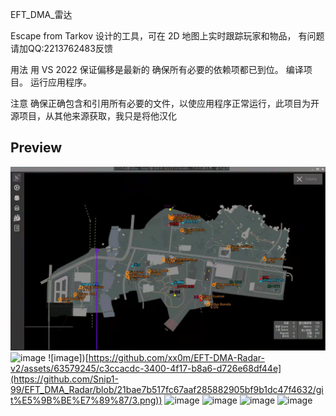 
EFT_DMA_雷达

Escape from Tarkov 设计的工具，可在 2D 地图上实时跟踪玩家和物品，
有问题请加QQ:2213762483反馈

用法
用 VS 2022
保证偏移是最新的
确保所有必要的依赖项都已到位。
编译项目。
运行应用程序。

注意
确保正确包含和引用所有必要的文件，以使应用程序正常运行，此项目为开源项目，从其他来源获取，我只是将他汉化


## Preview
![image](https://github.com/Snip1-99/EFT_DMA_Radar/blob/663e7ae910035f99bb2f3e46dd6dec351f1db36f/git%E5%9B%BE%E7%89%87/1.png)
![image]([https://github.com/xx0m/EFT-DMA-Radar-v2/assets/63579245/857c1280-3092-4318-9fa0-7cd1df6a0642](https://github.com/Snip1-99/EFT_DMA_Radar/blob/21bae7b517fc67aaf285882905bf9b1dc47f4632/git%E5%9B%BE%E7%89%87/2.png))
![image])[https://github.com/xx0m/EFT-DMA-Radar-v2/assets/63579245/c3ccacdc-3400-4f17-b8a6-d726e68df44e](https://github.com/Snip1-99/EFT_DMA_Radar/blob/21bae7b517fc67aaf285882905bf9b1dc47f4632/git%E5%9B%BE%E7%89%87/3.png))
![image](https://github.com/xx0m/EFT-DMA-Radar-v2/assets/63579245/9c7c5388-9e9b-4895-bd3a-2c8e137d17e6](https://github.com/Snip1-99/EFT_DMA_Radar/blob/21bae7b517fc67aaf285882905bf9b1dc47f4632/git%E5%9B%BE%E7%89%87/4.png))
![image]([https://github.com/xx0m/EFT-DMA-Radar-v2/assets/63579245/538a9042-78f3-4b49-82b6-070cf3d10b6c](https://github.com/Snip1-99/EFT_DMA_Radar/blob/21bae7b517fc67aaf285882905bf9b1dc47f4632/git%E5%9B%BE%E7%89%87/5.png))
![image]([https://github.com/xx0m/EFT-DMA-Radar-v2/assets/63579245/1f6f0641-de09-43d3-827b-10c3dc22620b](https://github.com/Snip1-99/EFT_DMA_Radar/blob/21bae7b517fc67aaf285882905bf9b1dc47f4632/git%E5%9B%BE%E7%89%87/6.png))
![image]([https://github.com/xx0m/EFT-DMA-Radar-v2/assets/63579245/5cc6f7cd-e6f7-4ec4-a64e-5564e3b0a046](https://github.com/Snip1-99/EFT_DMA_Radar/blob/21bae7b517fc67aaf285882905bf9b1dc47f4632/git%E5%9B%BE%E7%89%87/7.png))
